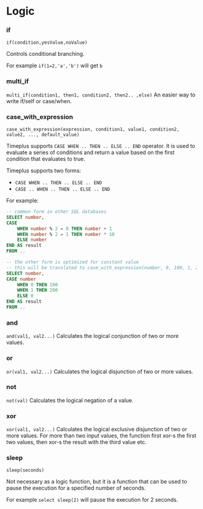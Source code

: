 # Logic

### if

`if(condition,yesValue,noValue)`

Controls conditional branching.

For example `if(1=2,'a','b')` will get `b`

### multi_if

`multi_if(condition1, then1, condition2, then2.. ,else)` An easier way to write if/self or case/when.

### case_with_expression
`case_with_expression(expression, condition1, value1, condition2, value2, ..., default_value)`

Timeplus supports `CASE WHEN .. THEN .. ELSE .. END` operator. It is used to evaluate a series of conditions and return a value based on the first condition that evaluates to true.

Timeplus supports two forms:
- `CASE WHEN .. THEN .. ELSE .. END`
- `CASE .. WHEN .. THEN .. ELSE .. END`

For example:
```sql
-- common form in other SQL databases
SELECT number,
CASE
    WHEN number % 2 = 0 THEN number + 1
    WHEN number % 2 = 1 THEN number * 10
    ELSE number
END AS result
FROM ..

-- the other form is optimized for constant value
-- this will be translated to case_with_expression(number, 0, 100, 1, 200, 0)
SELECT number,
CASE number
    WHEN 0 THEN 100
    WHEN 1 THEN 200
    ELSE 0
END AS result
FROM ..
```

### and
`and(val1, val2...)` Calculates the logical conjunction of two or more values.

### or
`or(val1, val2...)` Calculates the logical disjunction of two or more values.

### not
`not(val)` Calculates the logical negation of a value.

### xor
`xor(val1, val2...)` Calculates the logical exclusive disjunction of two or more values. For more than two input values, the function first xor-s the first two values, then xor-s the result with the third value etc.

### sleep
`sleep(seconds)`

Not necessary as a logic function, but it is a function that can be used to pause the execution for a specified number of seconds.

For example `select sleep(2)` will pause the execution for 2 seconds.
